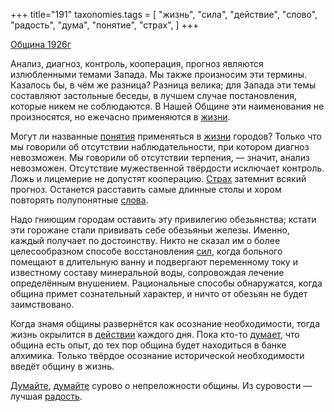 +++
title="191"
taxonomies.tags = [
 "жизнь",
 "сила",
 "действие",
 "слово",
 "радость",
 "дума",
 "понятие",
 "страх",
]
+++

[Община 1926г](/agni/1926)

Анализ, диагноз, контроль, кооперация, прогноз являются излюбленными темами Запада. Мы также произносим эти термины. Казалось бы, в чём же разница? Разница велика; для Запада эти темы составляют застольные беседы, в лучшем случае постановления, которые никем не соблюдаются. В Нашей Общине эти наименования не произносятся, но ежечасно применяются в [жизни](/tags/жизнь).   

Могут ли названные [понятия](/tags/понятие) применяться в [жизни](/tags/жизнь) городов? Только что мы говорили об отсутствии наблюдательности, при котором диагноз невозможен. Мы говорили об отсутствии терпения, — значит, анализ невозможен. Отсутствие мужественной твёрдости исключает контроль. Ложь и лицемерие не допустят кооперацию. [Страх](/tags/страх) затемнит всякий прогноз. Останется расставить самые длинные столы и хором повторять полупонятные [слова](/tags/слово).   

Надо гниющим городам оставить эту привилегию обезьянства; кстати эти горожане стали прививать себе обезьяньи железы. Именно, каждый получает по достоинству. Никто не сказал им о более целесообразном способе восстановления [сил](/tags/сила), когда больного помещают в длительную ванну и подвергают переменному току и известному составу минеральной воды, сопровождая лечение определённым внушением. Рациональные способы обнаружатся, когда община примет сознательный характер, и ничто от обезьян не будет заимствовано.   

Когда знамя общины развернётся как осознание необходимости, тогда жизнь окрылится в [действии](/tags/действие) каждого дня. Пока кто-то [думает](/tags/дума), что община есть опыт, до тех пор община будет находиться в банке алхимика. Только твёрдое осознание исторической необходимости введёт общину в жизнь.   

[Думайте](/tags/дума), [думайте](/tags/дума) сурово о непреложности общины. Из суровости — лучшая [радость](/tags/радость).   

